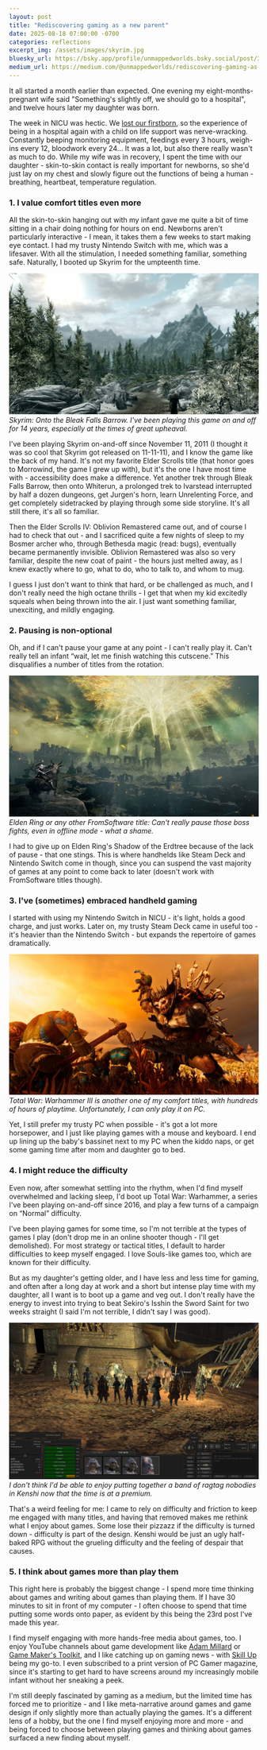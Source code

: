 ```yaml
---
layout: post
title: "Rediscovering gaming as a new parent"
date: 2025-08-18 07:00:00 -0700
categories: reflections
excerpt_img: /assets/images/skyrim.jpg
bluesky_url: https://bsky.app/profile/unmappedworlds.bsky.social/post/3lwopt3kb2c2u
medium_url: https://medium.com/@unmappedworlds/rediscovering-gaming-as-a-new-parent-3b7f11e23ddd
---
```


It all started a month earlier than expected. One evening my eight-months-pregnant wife said "Something's slightly off, we should go to a hospital", and twelve hours later my daughter was born.

The week in NICU was hectic. We [lost our firstborn](/posts/death-stranding-and-the-exploration-of-grief/), so the experience of being in a hospital again with a child on life support was nerve-wracking. Constantly beeping monitoring equipment, feedings every 3 hours, weigh-ins every 12, bloodwork every 24... It was a lot, but also there really wasn't as much to do. While my wife was in recovery, I spent the time with our daughter - skin-to-skin contact is really important for newborns, so she'd just lay on my chest and slowly figure out the functions of being a human - breathing, heartbeat, temperature regulation.

### 1. I value comfort titles even more

All the skin-to-skin hanging out with my infant gave me quite a bit of time sitting in a chair doing nothing for hours on end. Newborns aren't particularly interactive - I mean, it takes them a few weeks to start making eye contact. I had my trusty Nintendo Switch with me, which was a lifesaver. With all the stimulation, I needed something familiar, something safe. Naturally, I booted up Skyrim for the umpteenth time.

![Skyrim presents a beautiful landscape of mountains, evergreens, and a character walking on a path in the foreground.](/assets/images/skyrim.jpg)
*Skyrim: Onto the Bleak Falls Barrow. I've been playing this game on and off for 14 years, especially at the times of great upheaval.*

I've been playing Skyrim on-and-off since November 11, 2011 (I thought it was so cool that Skyrim got released on 11-11-11), and I know the game like the back of my hand. It's not my favorite Elder Scrolls title (that honor goes to Morrowind, the game I grew up with), but it's the one I have most time with - accessibility does make a difference. Yet another trek through Bleak Falls Barrow, then onto Whiterun, a prolonged trek to Ivarstead interrupted by half a dozen dungeons, get Jurgen's horn, learn Unrelenting Force, and get completely sidetracked by playing through some side storyline. It's all still there, it's all so familiar.

Then the Elder Scrolls IV: Oblivion Remastered came out, and of course I had to check that out - and I sacrificed quite a few nights of sleep to my Bosmer archer who, through Bethesda magic (read: bugs), eventually became permanently invisible. Oblivion Remastered was also so very familiar, despite the new coat of paint - the hours just melted away, as I knew exactly where to go, what to do, who to talk to, and whom to mug.

I guess I just don't want to think that hard, or be challenged as much, and I don't really need the high octane thrills - I get that when my kid excitedly squeals when being thrown into the air. I just want something familiar, unexciting, and mildly engaging.

### 2. Pausing is non-optional

Oh, and if I can't pause your game at any point - I can't really play it. Can't really tell an infant “wait, let me finish watching this cutscene.” This disqualifies a number of titles from the rotation.

![Elden Ring shows a lone knight on a mount overlooking a vast, ruined landscape with a large golden tree dominating the sky.](/assets/images/elden-ring.png)
*Elden Ring or any other FromSoftware title: Can't really pause those boss fights, even in offline mode - what a shame.*

I had to give up on Elden Ring's Shadow of the Erdtree because of the lack of pause - that one stings. This is where handhelds like Steam Deck and Nintendo Switch come in though, since you can suspend the vast majority of games at any point to come back to later (doesn't work with FromSoftware titles though).

### 3. I've (sometimes) embraced handheld gaming

I started with using my Nintendo Switch in NICU - it's light, holds a good charge, and just works. Later on, my trusty Steam Deck came in useful too - it's heavier than the Nintendo Switch - but expands the repertoire of games dramatically.

![Total War: Warhammer III features a fierce hulking undead fighting against savage orcs.](/assets/images/total-warhammer-3-orcs.jpg)
*Total War: Warhammer III is another one of my comfort titles, with hundreds of hours of playtime. Unfortunately, I can only play it on PC.*

Yet, I still prefer my trusty PC when possible - it's got a lot more horsepower, and I just like playing games with a mouse and keyboard. I end up lining up the baby's bassinet next to my PC when the kiddo naps, or get some gaming time after mom and daughter go to bed.

### 4. I might reduce the difficulty

Even now, after somewhat settling into the rhythm, when I'd find myself overwhelmed and lacking sleep, I'd boot up Total War: Warhammer, a series I've been playing on-and-off since 2016, and play a few turns of a campaign on “Normal” difficulty.

I've been playing games for some time, so I'm not terrible at the types of games I play (don't drop me in an online shooter though - I'll get demolished). For most strategy or tactical titles, I default to harder difficulties to keep myself engaged. I love Souls-like games too, which are known for their difficulty.

But as my daughter's getting older, and I have less and less time for gaming, and often after a long day at work and a short but intense play time with my daughter, all I want is to boot up a game and veg out. I don't really have the energy to invest into trying to beat Sekiro's Isshin the Sword Saint for two weeks straight (I said I'm not terrible, I didn't say I was good).

![Kenshi shows a squad of characters with their names hovering over their heads, standing in front of a bar.](/assets/images/kenshi.jpg)
*I don't think I'd be able to enjoy putting together a band of ragtag nobodies in Kenshi now that the time is at a premium.*

That's a weird feeling for me: I came to rely on difficulty and friction to keep me engaged with many titles, and having that removed makes me rethink what I enjoy about games. Some lose their pizzazz if the difficulty is turned down - difficulty is part of the design. Kenshi would be just an ugly half-baked RPG without the grueling difficulty and the feeling of despair that causes.

### 5. I think about games more than play them

This right here is probably the biggest change - I spend more time thinking about games and writing about games than playing them. If I have 30 minutes to sit in front of my computer - I often choose to spend that time putting some words onto paper, as evident by this being the 23rd post I've made this year.

I find myself engaging with more hands-free media about games, too. I enjoy YouTube channels about game development like [Adam Millard](https://www.youtube.com/@ArchitectofGames) or [Game Maker's Toolkit](https://www.youtube.com/@GMTK), and I like catching up on gaming news - with [Skill Up](https://www.youtube.com/@SkillUp) being my go-to. I even subscribed to a print version of PC Gamer magazine, since it's starting to get hard to have screens around my increasingly mobile infant without her sneaking a peek.

I'm still deeply fascinated by gaming as a medium, but the limited time has forced me to prioritize - and I like meta-narrative around games and game design if only slightly more than actually playing the games. It's a different lens of a hobby, but the one I find myself enjoying more and more - and being forced to choose between playing games and thinking about games surfaced a new finding about myself.
